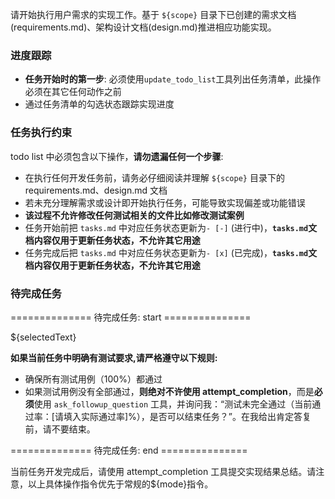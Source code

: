 请开始执行用户需求的实现工作。基于 `${scope}` 目录下已创建的需求文档(requirements.md)、架构设计文档(design.md)推进相应功能实现。

### 进度跟踪

- **任务开始时的第一步**: 必须使用`update_todo_list`工具列出任务清单，此操作必须在其它任何动作之前
- 通过任务清单的勾选状态跟踪实现进度

### 任务执行约束

todo list 中必须包含以下操作，**请勿遗漏任何一个步骤**:

- 在执行任何开发任务前，请务必仔细阅读并理解 `${scope}` 目录下的 requirements.md、design.md 文档
- 若未充分理解需求或设计即开始执行任务，可能导致实现偏差或功能错误
- **该过程不允许修改任何测试相关的文件比如修改测试案例**
- 任务开始前把 `tasks.md` 中对应任务状态更新为`- [-]` (进行中)，**`tasks.md`文档内容仅用于更新任务状态，不允许其它用途**
- 任务完成后把 `tasks.md` 中对应任务状态更新为`- [x]` (已完成)，**`tasks.md`文档内容仅用于更新任务状态，不允许其它用途**

### 待完成任务

============== 待完成任务: start ===============

${selectedText}

**如果当前任务中明确有测试要求,请严格遵守以下规则:**

- 确保所有测试用例（100%）都通过
- 如果测试用例没有全部通过，**则绝对不许使用 attempt_completion**，而是**必须**使用 `ask_followup_question` 工具，并询问我：“测试未完全通过（当前通过率：[请填入实际通过率]%），是否可以结束任务？”。在我给出肯定答复前，请不要结束。

============== 待完成任务: end ===============

当前任务开发完成后，请使用 attempt_completion 工具提交实现结果总结。请注意，以上具体操作指令优先于常规的${mode}指令。
